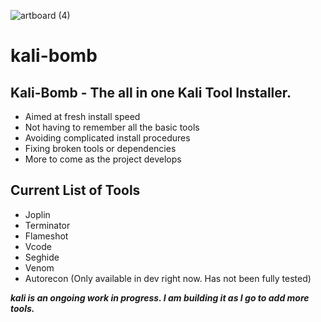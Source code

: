 
![artboard (4)](https://user-images.githubusercontent.com/56691594/176804000-5ac7b615-75c2-47e0-b0de-0b0b16fff99a.png)

# kali-bomb
## Kali-Bomb - The all in one Kali Tool Installer.

- Aimed at fresh install speed
- Not having to remember all the basic tools
- Avoiding complicated install procedures
- Fixing broken tools or dependencies
- More to come as the project develops
 
## Current List of Tools

- Joplin
- Terminator
- Flameshot
- Vcode
- Seghide
- Venom
- Autorecon (Only available in dev right now. Has not been fully tested)

***kali is an ongoing work in progress. I am building it as I go to add more tools.***
